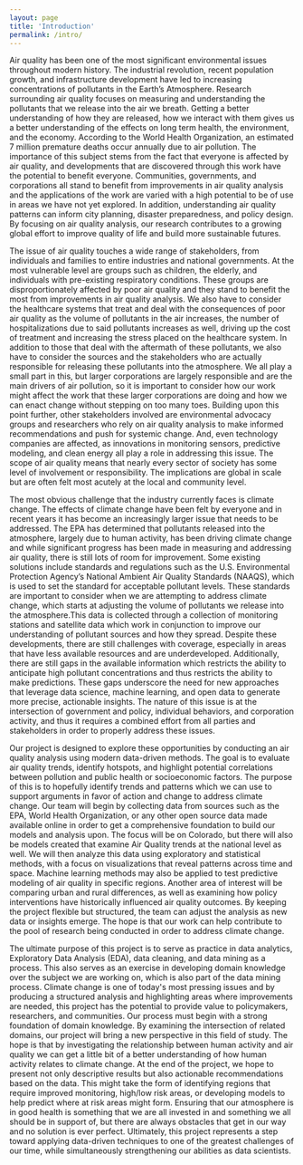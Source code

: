```yaml
---
layout: page
title: 'Introduction'
permalink: /intro/
---
```


  Air quality has been one of the most significant environmental issues throughout modern history. The industrial revolution, recent population growth, and infrastructure development have led to increasing concentrations of pollutants in the Earth’s Atmosphere. Research surrounding air quality focuses on measuring and understanding the pollutants that we release into the air we breath. Getting a better understanding of how they are released, how we interact with them gives us a better understanding of the effects on long term health, the environment, and the economy. According to the World Health Organization, an estimated 7 million premature deaths occur annually due to air pollution. The importance of this subject stems from the fact that everyone is affected by air quality, and developments that are discovered through this work have the potential to benefit everyone. Communities, governments, and corporations all stand to benefit from improvements in air quality analysis and the applications of the work are varied  with a high potential to be of use in areas we have not yet explored. In addition, understanding air quality patterns can inform city planning, disaster preparedness, and policy design. By focusing on air quality analysis, our research contributes to a growing global effort to improve quality of life and build more sustainable futures. 

  The issue of air quality touches a wide range of stakeholders, from individuals and families to entire industries and national governments. At the most vulnerable level are groups such as children, the elderly, and individuals with pre-existing respiratory conditions. These groups are disproportionately affected by poor air quality and they stand to benefit the most from improvements in air quality analysis. We also have to consider the healthcare systems that treat and deal with the consequences of poor air quality as the volume of pollutants in the air increases, the number of hospitalizations due to said pollutants increases as well, driving up the cost of treatment and increasing the stress placed on the healthcare system. In addition to those that deal with the aftermath of these pollutants, we also have to consider the sources and the stakeholders who are actually responsible for releasing these pollutants into the atmosphere. We all play a small part in this, but larger corporations are largely responsible and are the main drivers of air pollution, so it is important to consider how our work might affect the work that these larger corporations are doing and how we can enact change without stepping on too many toes. Building upon this point further, other stakeholders involved are environmental advocacy groups and researchers who rely on air quality analysis to make informed recommendations and push for systemic change. And, even technology companies are affected, as innovations in monitoring sensors, predictive modeling, and clean energy all play a role in addressing this issue. The scope of air quality means that nearly every sector of society has some level of involvement or responsibility. The implications are global in scale but are often felt most acutely at the local and community level.

  The most obvious challenge that the industry currently faces is climate change. The effects of climate change have been felt by everyone and in recent years it has become an increasingly larger issue that needs to be addressed. The EPA has determined that pollutants released into the atmosphere, largely due to human activity, has been driving climate change and while significant progress has been made in measuring and addressing air quality, there is still lots of room for improvement. Some existing solutions include standards and regulations such as the U.S. Environmental Protection Agency’s National Ambient Air Quality Standards (NAAQS), which is used to set the standard for acceptable pollutant levels. These standards are important to consider when we are attempting to address climate change, which starts at adjusting the volume of pollutants we release into the atmosphere.This data is collected through a collection of monitoring stations and satellite data which work in conjunction to improve our understanding of pollutant sources and how they spread. Despite these developments, there are still challenges with coverage, especially in areas that have less available resources and are underdeveloped. Additionally, there are still gaps in the available information which restricts the ability to anticipate high pollutant concentrations and thus restricts the ability to make predictions. These gaps underscore the need for new approaches that leverage data science, machine learning, and open data to generate more precise, actionable insights. The nature of this issue is at the intersection of government and policy, individual behaviors, and corporation activity, and thus it requires a combined effort from all parties and stakeholders in order to properly address these issues. 

  Our project is designed to explore these opportunities by conducting an air quality analysis using modern data-driven methods. The goal is to evaluate air quality trends, identify hotspots, and highlight potential correlations between pollution and public health or socioeconomic factors. The purpose of this is to hopefully identify trends and patterns which we can use to support arguments in favor of action and change to address climate change. Our team will begin by collecting data from sources such as the EPA, World Health Organization, or any other open source data made available online in order to get a comprehensive foundation to build our models and analysis upon. The focus will be on Colorado, but there will also be models created that examine Air Quality trends at the national level as well. We will then analyze this data using exploratory and statistical methods, with a focus on visualizations that reveal patterns across time and space. Machine learning methods may also be applied to test predictive modeling of air quality in specific regions. Another area of interest will be comparing urban and rural differences, as well as examining how policy interventions have historically influenced air quality outcomes. By keeping the project flexible but structured, the team can adjust the analysis as new data or insights emerge. The hope is that our work can help contribute to the pool of research being conducted in order to address climate change. 

  The ultimate purpose of this project is to serve as practice in data analytics, Exploratory Data Analysis (EDA), data cleaning, and data mining as a process. This also serves as an exercise in developing domain knowledge over the subject we are working on, which is also part of the data mining process. Climate change is one of today's most pressing issues and by producing a structured analysis and highlighting areas where improvements are needed, this project has the potential to provide value to policymakers, researchers, and communities. Our process must begin with a strong foundation of domain knowledge. By examining the intersection of related domains, our project will bring a new perspective in this field of study. The hope is that by investigating the relationship between human activity and air quality we can get a little bit of a better understanding of how human activity relates to climate change. At the end of the project, we hope to present not only descriptive results but also actionable recommendations based on the data. This might take the form of identifying regions that require improved monitoring, high/low risk areas, or developing models to help predict where at risk areas might form. Ensuring that our atmosphere is in good health is something that we are all invested in and something we all should be in support of, but there are always obstacles that get in our way and no solution is ever perfect. Ultimately, this project represents a step toward applying data-driven techniques to one of the greatest challenges of our time, while simultaneously strengthening our abilities as data scientists. 
